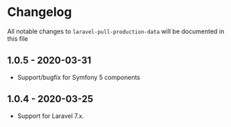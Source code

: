 # Changelog

All notable changes to `laravel-pull-production-data` will be documented in this file

## 1.0.5 - 2020-03-31

- Support/bugfix for Symfony 5 components

## 1.0.4 - 2020-03-25

- Support for Laravel 7.x.
